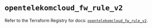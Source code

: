 # `opentelekomcloud_fw_rule_v2`

Refer to the Terraform Registry for docs: [`opentelekomcloud_fw_rule_v2`](https://registry.terraform.io/providers/opentelekomcloud/opentelekomcloud/1.36.30/docs/resources/fw_rule_v2).

